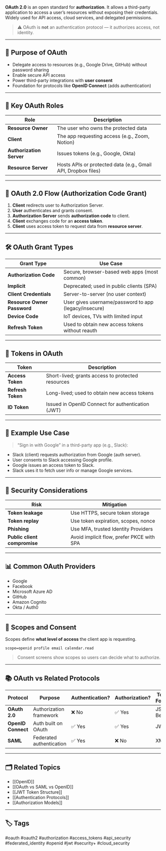 **OAuth 2.0** is an open standard for **authorization**. It allows a third-party application to access a user’s resources without exposing their credentials. Widely used for API access, cloud services, and delegated permissions.

> ⚠️ OAuth is **not** an authentication protocol — it authorizes access, not identity.

---

## 🎯 Purpose of OAuth

- Delegate access to resources (e.g., Google Drive, GitHub) without password sharing
- Enable secure API access
- Power third-party integrations with **user consent**
- Foundation for protocols like **OpenID Connect** (adds authentication)

---

## 🧩 Key OAuth Roles

| Role                | Description                                                   |
|---------------------|---------------------------------------------------------------|
| **Resource Owner**  | The user who owns the protected data                          |
| **Client**          | The app requesting access (e.g., Zoom, Notion)                |
| **Authorization Server** | Issues tokens (e.g., Google, Okta)                      |
| **Resource Server** | Hosts APIs or protected data (e.g., Gmail API, Dropbox files) |

---

## 🔄 OAuth 2.0 Flow (Authorization Code Grant)

1. **Client** redirects user to Authorization Server.
2. **User** authenticates and grants consent.
3. **Authorization Server** sends **authorization code** to client.
4. **Client** exchanges code for an **access token**.
5. **Client** uses access token to request data from **resource server**.

---

## 🛠 OAuth Grant Types

| Grant Type             | Use Case                                               |
|------------------------|--------------------------------------------------------|
| **Authorization Code** | Secure, browser-based web apps (most common)           |
| **Implicit**           | Deprecated; used in public clients (SPA)               |
| **Client Credentials** | Server-to-server (no user context)                     |
| **Resource Owner Password** | User gives username/password to app (legacy/insecure) |
| **Device Code**        | IoT devices, TVs with limited input                    |
| **Refresh Token**      | Used to obtain new access tokens without reauth        |

---

## 🔐 Tokens in OAuth

| Token           | Description                                                  |
|------------------|--------------------------------------------------------------|
| **Access Token** | Short-lived; grants access to protected resources            |
| **Refresh Token**| Long-lived; used to obtain new access tokens                 |
| **ID Token**     | Issued in OpenID Connect for authentication (JWT)           |

---

## 🧠 Example Use Case

> “Sign in with Google” in a third-party app (e.g., Slack):

- Slack (client) requests authorization from Google (auth server).
- User consents to Slack accessing Google profile.
- Google issues an access token to Slack.
- Slack uses it to fetch user info or manage Google services.

---

## 🧱 Security Considerations

| Risk                         | Mitigation                                      |
|------------------------------|-------------------------------------------------|
| **Token leakage**            | Use HTTPS, secure token storage                 |
| **Token replay**             | Use token expiration, scopes, nonce             |
| **Phishing**                 | Use MFA, trusted Identity Providers             |
| **Public client compromise** | Avoid implicit flow, prefer PKCE with SPA       |

---

## 📊 Common OAuth Providers

- Google
- Facebook
- Microsoft Azure AD
- GitHub
- Amazon Cognito
- Okta / Auth0

---

## 📎 Scopes and Consent

Scopes define **what level of access** the client app is requesting.

```http
scope=openid profile email calendar.read
```

> Consent screens show scopes so users can decide what to authorize.

---

## 📚 OAuth vs Related Protocols

|Protocol|Purpose|Authentication?|Authorization?|Token Format|
|---|---|---|---|---|
|**OAuth 2.0**|Authorization framework|❌ No|✅ Yes|JSON / Bearer|
|**OpenID Connect**|Auth built on OAuth|✅ Yes|✅ Yes|JWT|
|**SAML**|Federated authentication|✅ Yes|❌ No|XML|

---

## 🗂 Related Topics

- [[OpenID]]
- [[OAuth vs SAML vs OpenID]]
- [[JWT Token Structure]]
- [[Authentication Protocols]]
- [[Authorization Models]]

---

## 🏷 Tags

#oauth #oauth2 #authorization #access_tokens #api_security #federated_identity #openid #jwt #security+ #cloud_security